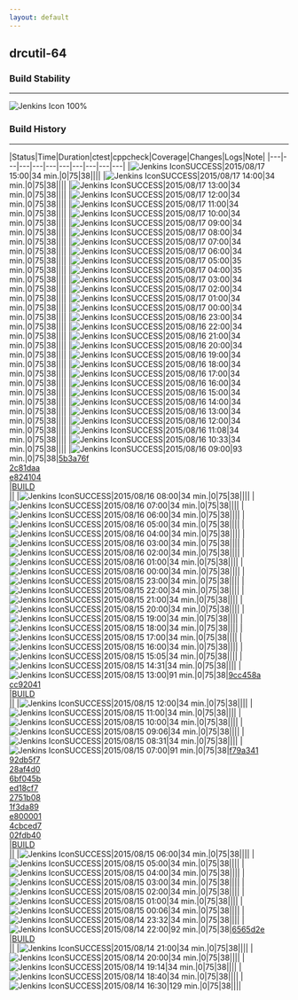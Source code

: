 ```yaml
---
layout: default
---
```

## drcutil-64
### Build Stability
___
![Jenkins Icon](http://jenkinshrg.github.io/images/48x48/health-80plus.png)
100%
  
### Build History
___
|Status|Time|Duration|<span class='badge'>ctest</span>|<span class='badge'>cppcheck</span>|Coverage|Changes|Logs|Note|
|---|---|---|---|---|---|---|---|---|---|
|![Jenkins Icon](http://jenkinshrg.github.io/images/24x24/blue.png)SUCCESS|2015/08/17 15:00|34 min.|0|75|38||||
|![Jenkins Icon](http://jenkinshrg.github.io/images/24x24/blue.png)SUCCESS|2015/08/17 14:00|34 min.|0|75|38||||
|![Jenkins Icon](http://jenkinshrg.github.io/images/24x24/blue.png)SUCCESS|2015/08/17 13:00|34 min.|0|75|38||||
|![Jenkins Icon](http://jenkinshrg.github.io/images/24x24/blue.png)SUCCESS|2015/08/17 12:00|34 min.|0|75|38||||
|![Jenkins Icon](http://jenkinshrg.github.io/images/24x24/blue.png)SUCCESS|2015/08/17 11:00|34 min.|0|75|38||||
|![Jenkins Icon](http://jenkinshrg.github.io/images/24x24/blue.png)SUCCESS|2015/08/17 10:00|34 min.|0|75|38||||
|![Jenkins Icon](http://jenkinshrg.github.io/images/24x24/blue.png)SUCCESS|2015/08/17 09:00|34 min.|0|75|38||||
|![Jenkins Icon](http://jenkinshrg.github.io/images/24x24/blue.png)SUCCESS|2015/08/17 08:00|34 min.|0|75|38||||
|![Jenkins Icon](http://jenkinshrg.github.io/images/24x24/blue.png)SUCCESS|2015/08/17 07:00|34 min.|0|75|38||||
|![Jenkins Icon](http://jenkinshrg.github.io/images/24x24/blue.png)SUCCESS|2015/08/17 06:00|34 min.|0|75|38||||
|![Jenkins Icon](http://jenkinshrg.github.io/images/24x24/blue.png)SUCCESS|2015/08/17 05:00|35 min.|0|75|38||||
|![Jenkins Icon](http://jenkinshrg.github.io/images/24x24/blue.png)SUCCESS|2015/08/17 04:00|35 min.|0|75|38||||
|![Jenkins Icon](http://jenkinshrg.github.io/images/24x24/blue.png)SUCCESS|2015/08/17 03:00|34 min.|0|75|38||||
|![Jenkins Icon](http://jenkinshrg.github.io/images/24x24/blue.png)SUCCESS|2015/08/17 02:00|34 min.|0|75|38||||
|![Jenkins Icon](http://jenkinshrg.github.io/images/24x24/blue.png)SUCCESS|2015/08/17 01:00|34 min.|0|75|38||||
|![Jenkins Icon](http://jenkinshrg.github.io/images/24x24/blue.png)SUCCESS|2015/08/17 00:00|34 min.|0|75|38||||
|![Jenkins Icon](http://jenkinshrg.github.io/images/24x24/blue.png)SUCCESS|2015/08/16 23:00|34 min.|0|75|38||||
|![Jenkins Icon](http://jenkinshrg.github.io/images/24x24/blue.png)SUCCESS|2015/08/16 22:00|34 min.|0|75|38||||
|![Jenkins Icon](http://jenkinshrg.github.io/images/24x24/blue.png)SUCCESS|2015/08/16 21:00|34 min.|0|75|38||||
|![Jenkins Icon](http://jenkinshrg.github.io/images/24x24/blue.png)SUCCESS|2015/08/16 20:00|34 min.|0|75|38||||
|![Jenkins Icon](http://jenkinshrg.github.io/images/24x24/blue.png)SUCCESS|2015/08/16 19:00|34 min.|0|75|38||||
|![Jenkins Icon](http://jenkinshrg.github.io/images/24x24/blue.png)SUCCESS|2015/08/16 18:00|34 min.|0|75|38||||
|![Jenkins Icon](http://jenkinshrg.github.io/images/24x24/blue.png)SUCCESS|2015/08/16 17:00|34 min.|0|75|38||||
|![Jenkins Icon](http://jenkinshrg.github.io/images/24x24/blue.png)SUCCESS|2015/08/16 16:00|34 min.|0|75|38||||
|![Jenkins Icon](http://jenkinshrg.github.io/images/24x24/blue.png)SUCCESS|2015/08/16 15:00|34 min.|0|75|38||||
|![Jenkins Icon](http://jenkinshrg.github.io/images/24x24/blue.png)SUCCESS|2015/08/16 14:00|34 min.|0|75|38||||
|![Jenkins Icon](http://jenkinshrg.github.io/images/24x24/blue.png)SUCCESS|2015/08/16 13:00|34 min.|0|75|38||||
|![Jenkins Icon](http://jenkinshrg.github.io/images/24x24/blue.png)SUCCESS|2015/08/16 12:00|34 min.|0|75|38||||
|![Jenkins Icon](http://jenkinshrg.github.io/images/24x24/blue.png)SUCCESS|2015/08/16 11:08|34 min.|0|75|38||||
|![Jenkins Icon](http://jenkinshrg.github.io/images/24x24/blue.png)SUCCESS|2015/08/16 10:33|34 min.|0|75|38||||
|![Jenkins Icon](http://jenkinshrg.github.io/images/24x24/blue.png)SUCCESS|2015/08/16 09:00|93 min.|0|75|38|[5b3a76f](https://github.com/fkanehiro/hrpsys-base/commit/5b3a76fa3e50255108e537b08d4820311fe69d3f)<br>[2c81daa](https://github.com/fkanehiro/hrpsys-base/commit/2c81daa58c2846abd32839c37f88c9906bb24e38)<br>[e824104](https://github.com/fkanehiro/hrpsys-base/commit/e82410413ebd0f3a1d3d5a70f28b5fdf5449ca10)<br>|[BUILD](https://drive.google.com/file/d/0B54sHwaxmuM4MzJneUJFWTl0eXc/view?usp=drivesdk)<br>||
|![Jenkins Icon](http://jenkinshrg.github.io/images/24x24/blue.png)SUCCESS|2015/08/16 08:00|34 min.|0|75|38||||
|![Jenkins Icon](http://jenkinshrg.github.io/images/24x24/blue.png)SUCCESS|2015/08/16 07:00|34 min.|0|75|38||||
|![Jenkins Icon](http://jenkinshrg.github.io/images/24x24/blue.png)SUCCESS|2015/08/16 06:00|34 min.|0|75|38||||
|![Jenkins Icon](http://jenkinshrg.github.io/images/24x24/blue.png)SUCCESS|2015/08/16 05:00|34 min.|0|75|38||||
|![Jenkins Icon](http://jenkinshrg.github.io/images/24x24/blue.png)SUCCESS|2015/08/16 04:00|34 min.|0|75|38||||
|![Jenkins Icon](http://jenkinshrg.github.io/images/24x24/blue.png)SUCCESS|2015/08/16 03:00|34 min.|0|75|38||||
|![Jenkins Icon](http://jenkinshrg.github.io/images/24x24/blue.png)SUCCESS|2015/08/16 02:00|34 min.|0|75|38||||
|![Jenkins Icon](http://jenkinshrg.github.io/images/24x24/blue.png)SUCCESS|2015/08/16 01:00|34 min.|0|75|38||||
|![Jenkins Icon](http://jenkinshrg.github.io/images/24x24/blue.png)SUCCESS|2015/08/16 00:00|34 min.|0|75|38||||
|![Jenkins Icon](http://jenkinshrg.github.io/images/24x24/blue.png)SUCCESS|2015/08/15 23:00|34 min.|0|75|38||||
|![Jenkins Icon](http://jenkinshrg.github.io/images/24x24/blue.png)SUCCESS|2015/08/15 22:00|34 min.|0|75|38||||
|![Jenkins Icon](http://jenkinshrg.github.io/images/24x24/blue.png)SUCCESS|2015/08/15 21:00|34 min.|0|75|38||||
|![Jenkins Icon](http://jenkinshrg.github.io/images/24x24/blue.png)SUCCESS|2015/08/15 20:00|34 min.|0|75|38||||
|![Jenkins Icon](http://jenkinshrg.github.io/images/24x24/blue.png)SUCCESS|2015/08/15 19:00|34 min.|0|75|38||||
|![Jenkins Icon](http://jenkinshrg.github.io/images/24x24/blue.png)SUCCESS|2015/08/15 18:00|34 min.|0|75|38||||
|![Jenkins Icon](http://jenkinshrg.github.io/images/24x24/blue.png)SUCCESS|2015/08/15 17:00|34 min.|0|75|38||||
|![Jenkins Icon](http://jenkinshrg.github.io/images/24x24/blue.png)SUCCESS|2015/08/15 16:00|34 min.|0|75|38||||
|![Jenkins Icon](http://jenkinshrg.github.io/images/24x24/blue.png)SUCCESS|2015/08/15 15:05|34 min.|0|75|38||||
|![Jenkins Icon](http://jenkinshrg.github.io/images/24x24/blue.png)SUCCESS|2015/08/15 14:31|34 min.|0|75|38||||
|![Jenkins Icon](http://jenkinshrg.github.io/images/24x24/blue.png)SUCCESS|2015/08/15 13:00|91 min.|0|75|38|[9cc458a](https://github.com/fkanehiro/hrpsys-base/commit/9cc458a0c072d04f0bd31085e28af3f16ce85352)<br>[cc92041](https://github.com/fkanehiro/hrpsys-base/commit/cc92041e9a5e077585b3e7ba14b736eeef68ba75)<br>|[BUILD](https://drive.google.com/file/d/0B54sHwaxmuM4dHdxcEJ4MldUQlE/view?usp=drivesdk)<br>||
|![Jenkins Icon](http://jenkinshrg.github.io/images/24x24/blue.png)SUCCESS|2015/08/15 12:00|34 min.|0|75|38||||
|![Jenkins Icon](http://jenkinshrg.github.io/images/24x24/blue.png)SUCCESS|2015/08/15 11:00|34 min.|0|75|38||||
|![Jenkins Icon](http://jenkinshrg.github.io/images/24x24/blue.png)SUCCESS|2015/08/15 10:00|34 min.|0|75|38||||
|![Jenkins Icon](http://jenkinshrg.github.io/images/24x24/blue.png)SUCCESS|2015/08/15 09:06|34 min.|0|75|38||||
|![Jenkins Icon](http://jenkinshrg.github.io/images/24x24/blue.png)SUCCESS|2015/08/15 08:31|34 min.|0|75|38||||
|![Jenkins Icon](http://jenkinshrg.github.io/images/24x24/blue.png)SUCCESS|2015/08/15 07:00|91 min.|0|75|38|[f79a341](https://github.com/fkanehiro/hrpsys-base/commit/f79a341133527780e4cc9e22358e127cb89a211c)<br>[92db5f7](https://github.com/fkanehiro/hrpsys-base/commit/92db5f7f723fd1c6bbf2bcb2751fcc0861e1b5b4)<br>[28af4d0](https://github.com/fkanehiro/hrpsys-base/commit/28af4d0efa4fd783f916787a06b74815e55f784f)<br>[6bf045b](https://github.com/fkanehiro/hrpsys-base/commit/6bf045b86805c48410819b1191614d5ef350be9e)<br>[ed18cf7](https://github.com/fkanehiro/hrpsys-base/commit/ed18cf7c27d5cdff70aea8c960cef9f41d7d4345)<br>[2751b08](https://github.com/fkanehiro/hrpsys-base/commit/2751b08bdcbe3829f09d3f3fa0c4f6fd2adeec1f)<br>[1f3da89](https://github.com/fkanehiro/hrpsys-base/commit/1f3da892ed66ca2798081e45a18cef8df2295381)<br>[e800001](https://github.com/fkanehiro/hrpsys-base/commit/e800001669bc1af4ed83a420f52d2d7d31fb5e3b)<br>[4cbced7](https://github.com/fkanehiro/hrpsys-base/commit/4cbced785155982ed8fb48c3fe2d9f7877e167ae)<br>[02fdb40](https://github.com/fkanehiro/hrpsys-base/commit/02fdb40d1e2384d167995388a0ff00939e383a5e)<br>|[BUILD](https://drive.google.com/file/d/0B54sHwaxmuM4cVF3a3E5TERBcDQ/view?usp=drivesdk)<br>||
|![Jenkins Icon](http://jenkinshrg.github.io/images/24x24/blue.png)SUCCESS|2015/08/15 06:00|34 min.|0|75|38||||
|![Jenkins Icon](http://jenkinshrg.github.io/images/24x24/blue.png)SUCCESS|2015/08/15 05:00|34 min.|0|75|38||||
|![Jenkins Icon](http://jenkinshrg.github.io/images/24x24/blue.png)SUCCESS|2015/08/15 04:00|34 min.|0|75|38||||
|![Jenkins Icon](http://jenkinshrg.github.io/images/24x24/blue.png)SUCCESS|2015/08/15 03:00|34 min.|0|75|38||||
|![Jenkins Icon](http://jenkinshrg.github.io/images/24x24/blue.png)SUCCESS|2015/08/15 02:00|34 min.|0|75|38||||
|![Jenkins Icon](http://jenkinshrg.github.io/images/24x24/blue.png)SUCCESS|2015/08/15 01:00|34 min.|0|75|38||||
|![Jenkins Icon](http://jenkinshrg.github.io/images/24x24/blue.png)SUCCESS|2015/08/15 00:06|34 min.|0|75|38||||
|![Jenkins Icon](http://jenkinshrg.github.io/images/24x24/blue.png)SUCCESS|2015/08/14 23:32|34 min.|0|75|38||||
|![Jenkins Icon](http://jenkinshrg.github.io/images/24x24/blue.png)SUCCESS|2015/08/14 22:00|92 min.|0|75|38|[6565d2e](https://github.com/jrl-umi3218/hmc2/commit/6565d2ed2a678b70d660207da8eb97059825efad)<br>|[BUILD](https://drive.google.com/file/d/0B54sHwaxmuM4bDI1SDhYQTV2WjQ/view?usp=drivesdk)<br>||
|![Jenkins Icon](http://jenkinshrg.github.io/images/24x24/blue.png)SUCCESS|2015/08/14 21:00|34 min.|0|75|38||||
|![Jenkins Icon](http://jenkinshrg.github.io/images/24x24/blue.png)SUCCESS|2015/08/14 20:00|34 min.|0|75|38||||
|![Jenkins Icon](http://jenkinshrg.github.io/images/24x24/blue.png)SUCCESS|2015/08/14 19:14|34 min.|0|75|38||||
|![Jenkins Icon](http://jenkinshrg.github.io/images/24x24/blue.png)SUCCESS|2015/08/14 18:40|34 min.|0|75|38||||
|![Jenkins Icon](http://jenkinshrg.github.io/images/24x24/blue.png)SUCCESS|2015/08/14 16:30|129 min.|0|75|38||||
